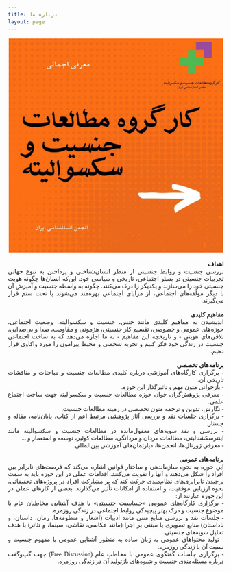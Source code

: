 ```yaml
---
title: درباره ما
layout: page
---
```


<div style="text-align: center;">
<img src="/assets/images/intro.jpg" style="width:500px;height:auto;">
</div>

<div align="justify" dir="rtl" style="font-family:vazir;">

<br>
<b>اهداف</b>
<br>
بررسی جنسیت و روابط جنسیتی از منظر انسان‌شناختی و پرداختن به تنوع جهانی تجربیات جنسیتی در بستر اجتماعی، تاریخی و سیاسی خود. این‌که انسان‌ها چگونه هویت جنسیتی خود را می‌سازند و یکدیگر را درک می‌کنند. چگونه به واسطه جنسیت و آمیزش آن با دیگر مولفه‌های اجتماعی، از مزایای اجتماعی بهره‌مند می‌شوند یا تحت ستم قرار می‌گیرند.<br>
<br>
<b>مفاهیم کلیدی</b>
<br>
اندیشیدن به مفاهیم کلیدی مانند جنس، جنسیت و سکسوالیته، وضعیت اجتماعی، حوزه‌های عمومی و خصوصی، تقسیم کار جنسیتی، هژمونی و مقاومت، صدا و بی‌صدایی، تلاقی‌های هویتی - و تاریخچه این مفاهیم - به ما اجازه می‌دهد که به ساخت اجتماعی جنسیت در زندگی خود فکر کنیم و تجربه شخصی و محیط پیرامون را مورد واکاوی قرار دهیم.<br>
<br>
<b>برنامه‌های تخصصی</b>
<br>
- برگزاری کارگاه‌های آموزشی درباره کلیدی مطالعات جنسیت و مباحثات و مناقشات تاریخی آن.<br>
- بازخوانی متون مهم و تاثیرگذار این حوزه.<br>
- معرفی پژوهش‌گران جوان حوزه مطالعات جنسیت و سکسوالیته جهت ساخت اجتماع علمی.<br>
- نگارش، تدوین و ترجمه متون تخصصی در زمینه مطالعات جنسیت.<br>
- برگزاری جلسات نقد و بررسی آثار پژوهشی مرتبط اعم از کتاب، پایان‌نامه، مقاله و جستار.<br>
- بررسی و نقد سویه‌های مغفول‌مانده در مطالعات جنسیت و سکسوالیته مانند اینترسکشنالیتی، مطالعات مردان و مردانگی، مطالعات کوئیر، توسعه و استعمار و ...<br>
- معرفی ژورنال‌ها، انجمن‌ها، دپارتمان‌های آموزشی بین‌المللی.<br>
<br>
<b>برنامه‌های عمومی</b>
<br>
این حوزه به نحوه سازماندهی و ساختار قوانین اشاره می‌کند که فرصت‌های نابرابر بین افراد را شکل می‌دهند و آنها را تقویت می‌کنند. اقدامات عملی در این حوزه باید به سمت برچیدن نابرابری‌های نظام‌مندی حرکت کند که بر مشارکت افراد در پروژه‌های تحقیقاتی، نحوه ارزیابی موفقیت، و استفاده از امکانات تأثیر می‌گذارند. بعضی از کارهای عملی در این حوزه عبارتند از:<br>
- برگزاری کارگاه‌های عمومی «حساسیت جنسیتی» با هدف آشنایی مخاطبان عام با موضوع جنسیت و درک بهتر پیچیدگی روابط اجتماعی در زندگی روزمره.<br>
- جلسات نقد و بررسی منابع متنی مانند ادبیات (اشعار و منظومه‌ها، رمان، داستان، و ناداستان) منابع تصویری یا مبتنی بر اجرا (مانند عکاسی، نقاشی، سينما، و تئاتر) با هدف تحلیل سویه‌های جنسیتی.<br>
- تولید محتواهای عمومی به زبان ساده به منظور آشنایی عمومی با مفهوم جنسیت و نسبت آن با زندگی روزمره.<br>
- برگزاری جلسات گفتگوی عمومی با مخاطب عام (Free Discussion) جهت گپ‌وگفت درباره مسئله‌مندی جنسیت و شیوه‌های بازتولید آن در زندگی روزمره.<br>



